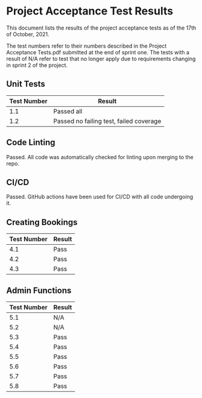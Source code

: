 # Project Acceptance Test Results

This document lists the results of the project acceptance tests as of the 17th of October, 2021.

The test numbers refer to their numbers described in the Project Acceptance Tests.pdf submitted at the end of sprint one. The tests with a result of N/A refer to test that no longer apply due to requirements changing in sprint 2 of the project.

## Unit Tests

| Test Number | Result                                  |
| ----------- | --------------------------------------- |
| 1.1         | Passed all                              |
| 1.2         | Passed no failing test, failed coverage |

## Code Linting

Passed. All code was automatically checked for linting upon merging to the repo.

## CI/CD

Passed. GitHub actions have been used for CI/CD with all code undergoing it.

## Creating Bookings

| Test Number | Result |
| ----------- | ------ |
| 4.1         | Pass   |
| 4.2         | Pass   |
| 4.3         | Pass   |

## Admin Functions

| Test Number | Result |
| ----------- | ------ |
| 5.1         | N/A    |
| 5.2         | N/A    |
| 5.3         | Pass   |
| 5.4         | Pass   |
| 5.5         | Pass   |
| 5.6         | Pass   |
| 5.7         | Pass   |
| 5.8         | Pass   |
